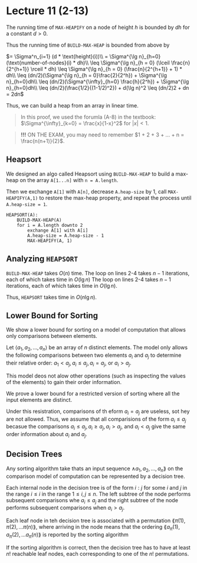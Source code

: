 # Lecture 11 (2-13)

The running time of `MAX-HEAPIFY` on a node of height $h$ is bounded by $dh$ for a constant $d > 0$.

Thus the running time of `BUILD-MAX-HEAP` is bounded from above by 

$= \Sigma^n_{i=1} (d * \text{height}(i))\\
= \Sigma^{\lg n}_{h=0} (\text{number-of-nodes}(i) * dh)\\
\leq \Sigma^{\lg n}_{h = 0} (\lceil \frac{n}{2^{h+1}} \rceil * dh) \leq \Sigma^{\lg n}_{h = 0} (\frac{n}{2^{h+1}} + 1) * dh\\
\leq (dn/2)(\Sigma^{\lg n}_{h = 0}\frac{2}{2^h}) + \Sigma^{\lg n}_{h=0}dh\\
\leq (dn/2)(\Sigma^{\infty}_{h=0} \frac{h}{2^h}) + \Sigma^{\lg n}_{h=0}dh\\
\leq (dn/2)(\frac{1/2}{(1-1/2)^2}) + d(\lg n)^2 \leq (dn/2)2 + dn = 2dn$

Thus, we can build a heap from an array in linear time.

> In this proof, we used the forumla (A-8) in the textbook: $\Sigma^{\infty}_{k=0} = \frac{x}{1-x}^2$ for $|x| < 1$.

> **!!!** ON THE EXAM, you may need to remember $1 + 2 + 3 + ... + n = \frac{n(n+1)}{2}$.

## Heapsort

We designed an algo called Heapsort using `BUILD-MAX-HEAP` to build a max-heap on the array `A[1...n]` with `n = A.length`.

Then we exchange `A[1]` with `A[n]`, decrease `A.heap-size` by 1, call `MAX-HEAPIFY(A,1)` to restore the max-heap property, and repeat the process until `A.heap-size = 1`.

```
HEAPSORT(A):
    BUILD-MAX-HEAP(A)
    for i = A.length downto 2
        exchange A[1] with A[i]
        A.heap-size = A.heap-size - 1
        MAX-HEAPIFY(A, 1)
```

## Analyzing `HEAPSORT`

`BUILD-MAX-HEAP` takes $O(n)$ time. The loop on lines 2-4 takes $n-1$ iterations, each of which takes time in $O(\lg n)$ The loop on lines 2-4 takes $n-1$ iterations, each of which takes time in $O(\lg n)$.

Thus, `HEAPSORT` takes time in $O(n \lg n)$.

## Lower Bound for Sorting

We show a lower bound for sorting on a model of computation that allows only comparisons between elements.

Let $\langle a_1, a_2, ..., a_n \rangle$ be an array of $n$ distinct elements. 
The model only allows the following comparisons between two elements $a_i$ and $a_j$ to determine their relative order: $a_1 < a_j, a_i \leq a_j, a_i = a_j$, or $a_i > a_j$.

This model deos not alow other operations (such as inspecting the values of the elements) to gain their order information.

We prove a lower bound for a restricted version of sorting where all the input elements are distinct.

Under this resistration, comparisons of th eform $a_i = a_j$ are useless, sot hey are not allowed.
Thus, we assume that all comparisions of the form $a_i \leq a_j$ becasue the comparisons $a_i \leq a_j, a_i \geq a_j, a_i > a_j,$ and $a_i < a_j$ give the same order information about $a_i$ and $a_j$.

## Decision Trees

Any sorting algorithm take thats an input sequence $\land a_1, a_2, ..., a_n \rang$ on the comparison model of computation can be represented by a decision tree.

Each internal node in the decision tree is of the form $i : j$ for some $i$ and $j$ in the range $i \leq i$ in the range $1 \leq i, j \leq n$.
The left subtree of the node performs subsequent comparisons whe $a_i \leq a_j$ and the right subtree of the node performs subsequent comparisons when $a_i > a_j$. 

Each leaf node in teh decision tree is associated with a permutation $\lang \pi(1), \pi(2), ... \pi(n) \rang$, where arriving in the node means that the ordering $\lang a_{\pi}(1), a_{\pi}(2), ... a_{\pi}(n) \rang$ is reported by the sorting algorithm

If the sorting algorithm is correct, then the decision tree has to have at least $n!$ reachable leaf nodes, each corresponding to one of the $n!$ permutations.